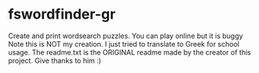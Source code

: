 # fswordfinder-gr
Create and print wordsearch puzzles. You can play online but it is buggy
Note this is NOT my creation. I just tried to translate to Greek for school usage.
The readme.txt is the ORIGINAL readme made by the creator of this project. Give thanks to him :)
